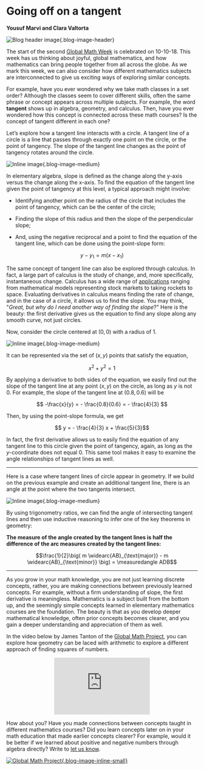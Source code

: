 # Going off on a tangent

**Yousuf Marvi and Clara Valtorta**

![Blog header image](https://es-app.com/assets/pl29pl.jpg){.blog-image-header}

The start of the second [Global Math Week](https://www.globalmathproject.org/) is celebrated on 10-10-18. This week has us thinking about joyful, global mathematics, and how mathematics can bring people together from all across the globe. As we mark this week, we can also consider how different mathematics subjects are interconnected to give us exciting ways of exploring similar concepts.

For example, have you ever wondered why we take math classes in a set order? Although the classes seem to cover different skills, often the same phrase or concept appears across multiple subjects. For example, the word **tangent** shows up in algebra, geometry, and calculus. Then, have you ever wondered how this concept is connected across these math courses? Is the concept of tangent different in each one?

Let’s explore how a tangent line interacts with a circle. A tangent line of a circle is a line that passes through exactly one point on the circle, or the point of tangency. The slope of the tangent line changes as the point of tangency rotates around the circle.

![Inline image](https://es-app.com/blog-assets/3tangents.png){.blog-image-medium}

In elementary algebra, slope is defined as the change along the y-axis versus the change along the x-axis. To find the equation of the tangent line given the point of tangency at this level, a typical approach might involve:

* Identifying another point on the radius of the circle that includes the point of tangency, which can be the center of the circle;

* Finding the slope of this radius and then the slope of the perpendicular slope;

* And, using the negative reciprocal and a point to find the equation of the tangent line, which can be done using the point-slope form:

$$ y - y_1 = m(x - x_1)$$

The same concept of tangent line can also be explored through calculus. In fact, a large part of calculus is the study of change, and, more specifically, instantaneous change. Calculus has a wide range of [applications](https://www.youtube.com/watch?v=4fqVT-DfpGg) ranging from mathematical models representing stock markets to taking rockets to space. Evaluating derivatives in calculus means finding the rate of change, and in the case of a circle, it allows us to find the slope. You may think, "*Great, but why do I need another way of finding the slope*?" Here is the beauty: the first derivative gives us the equation to find any slope along any smooth curve, not just circles.

Now, consider the circle centered at $(0, 0)$ with a radius of $1$.

![Inline image](https://es-app.com/blog-assets/single-tanget.png){.blog-image-medium}

It can be represented via the set of $(x, y)$ points that satisfy the equation,

$$x^2 + y^2 =1 $$

By applying a derivative to both sides of the equation, we easily find out the slope of the tangent line at any point $(x, y)$ on the circle, as long as $y$ is not $0$. For example, the slope of the tangent line at $(0.8, 0.6)$ will be

$$ -\frac{x}{y} = - \frac{0.8}{0.6} = - \frac{4}{3} $$

Then, by using the point-slope formula, we get

$$ y = - \frac{4}{3} x + \frac{5}{3}$$

In fact, the first derivative allows us to easily find the equation of any tangent line to this circle given the point of tangency, again, as long as the $y$-coordinate does not equal $0$. This same tool makes it easy to examine the angle relationships of tangent lines as well.

---

Here is a case where tangent lines of circle appear in geometry. If we build on the previous example and create an additional tangent line, there is an angle at the point where the two tangents intersect. 

![Inline image](https://es-app.com/blog-assets/more-tangent.png){.blog-image-medium}

By using trigonometry ratios, we can find the angle of intersecting tangent lines and then use inductive reasoning to infer one of the key theorems in geometry:

**The measure of the angle created by the tangent lines is half the difference of the arc measures created by the tangent lines:**

$$\frac{1}{2}\big( m \widearc{AB}_{\text{major}} - m \widearc{AB}_{\text{minor}} \big) = \measuredangle ADB$$

---

As you grow in your math knowledge, you are not just learning discrete concepts, rather, you are making connections between previously learned concepts. For example, without a firm understanding of slope, the first derivative is meaningless. Mathematics is a subject built from the bottom up, and the seemingly simple concepts learned in elementary mathematics courses are the foundation. The beauty is that as you develop deeper mathematical knowledge, often prior concepts becomes clearer, and you gain a deeper understanding and appreciation of them as well. 

In the video below by James Tanton of the [Global Math Project](https://www.globalmathproject.org/), you can explore how geometry can be laced with arithmetic to explore a different approach of finding squares of numbers.

<center>
<iframe width="50%"  src="https://www.youtube.com/embed/80mINNY_zps" frameborder="0" allow="accelerometer; autoplay; encrypted-media; gyroscope; picture-in-picture" allowfullscreen></iframe>
</center>

How about you? Have you made connections between concepts taught in different mathematics courses? Did you learn concepts later on in your math education that made earlier concepts clearer? For example, would it be better if we learned about positive and negative numbers through algebra directly? Write to [let us know](https://oneonepsilon.com/contact/).
 
[![Global Math Project](https://es-app.com/blog-assets/facebook_gmp_vertical.png){.blog-image-inline-small}](https://www.globalmathproject.org/partners/)